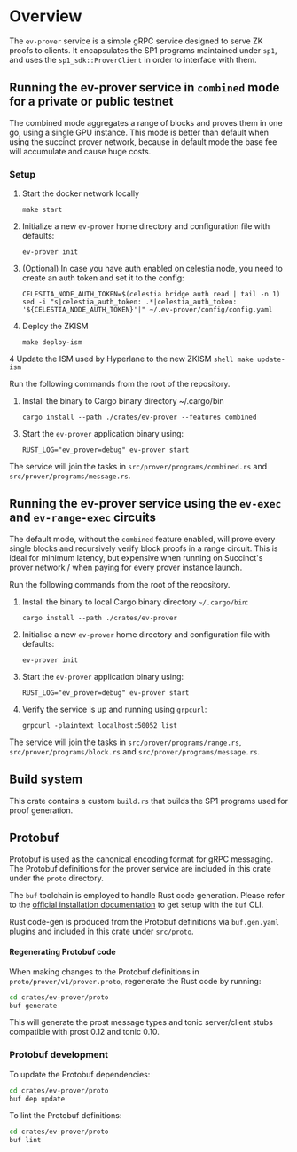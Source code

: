 # Overview
The `ev-prover` service is a simple gRPC service designed to serve ZK proofs to clients.
It encapsulates the SP1 programs maintained under `sp1`, and uses the `sp1_sdk::ProverClient` in order to interface with them.

## Running the ev-prover service in `combined` mode for a private or public testnet
The combined mode aggregates a range of blocks and proves them in one go, using a single GPU instance. This mode is better than default
when using the succinct prover network, because in default mode the base fee will accumulate and cause huge costs.

### Setup
1. Start the docker network locally
    ```shell
    make start
    ```

2. Initialize a new `ev-prover` home directory and configuration file with defaults:
    ```shell
    ev-prover init
    ```

3. (Optional) In case you have auth enabled on celestia node, you need to create an auth token and set it to the config:
    ```shell
    CELESTIA_NODE_AUTH_TOKEN=$(celestia bridge auth read | tail -n 1)
    sed -i "s|celestia_auth_token: .*|celestia_auth_token: '${CELESTIA_NODE_AUTH_TOKEN}'|" ~/.ev-prover/config/config.yaml
    ```

4. Deploy the ZKISM
    ```shell
    make deploy-ism
    ```

4 Update the ISM used by Hyperlane to the new ZKISM 
    ```shell
    make update-ism
    ```

Run the following commands from the root of the repository.

1. Install the binary to Cargo binary directory ~/.cargo/bin
    ```shell
    cargo install --path ./crates/ev-prover --features combined
    ```

<!-- 2. Initialize a new `ev-prover` home directory and configuration file with defaults:
    ```shell
    ev-prover init
    ``` -->

3. Start the `ev-prover` application binary using:

    ```shell
    RUST_LOG="ev_prover=debug" ev-prover start
    ```

The service will join the tasks in `src/prover/programs/combined.rs` and `src/prover/programs/message.rs`.

## Running the ev-prover service using the `ev-exec` and `ev-range-exec` circuits
The default mode, without the `combined` feature enabled, will prove every single blocks and recursively verify block proofs in a
range circuit. This is ideal for minimum latency, but expensive when running on Succinct's prover network / when paying for every prover instance
launch. 

Run the following commands from the root of the repository.

1. Install the binary to local Cargo binary directory `~/.cargo/bin`:

    ```shell
    cargo install --path ./crates/ev-prover
    ```

2. Initialise a new `ev-prover` home directory and configuration file with defaults:

    ```shell
    ev-prover init
    ```

3. Start the `ev-prover` application binary using:

    ```shell
    RUST_LOG="ev_prover=debug" ev-prover start
    ```

4. Verify the service is up and running using `grpcurl`:

    ```shell
    grpcurl -plaintext localhost:50052 list
    ```

The service will join the tasks in `src/prover/programs/range.rs`, `src/prover/programs/block.rs` and `src/prover/programs/message.rs`.

## Build system

This crate contains a custom `build.rs` that builds the SP1 programs used for proof generation.

## Protobuf

Protobuf is used as the canonical encoding format for gRPC messaging. The Protobuf definitions for the prover service are included in this crate under the `proto` directory.

The `buf` toolchain is employed to handle Rust code generation.
Please refer to the [official installation documentation](https://buf.build/docs/cli/installation/) to get setup with the `buf` CLI.

Rust code-gen is produced from the Protobuf definitions via `buf.gen.yaml` plugins and included in this crate under `src/proto`.

#### Regenerating Protobuf code

When making changes to the Protobuf definitions in `proto/prover/v1/prover.proto`, regenerate the Rust code by running:

```bash
cd crates/ev-prover/proto
buf generate
```

This will generate the prost message types and tonic server/client stubs compatible with prost 0.12 and tonic 0.10.

### Protobuf development

To update the Protobuf dependencies:

```bash
cd crates/ev-prover/proto
buf dep update
```

To lint the Protobuf definitions:

```bash
cd crates/ev-prover/proto
buf lint
```
